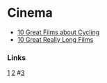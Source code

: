 Cinema
======

 - [10 Great Films about Cycling](1)
 - [10 Great Really Long Films](2)

### Links

[1](http://www.bfi.org.uk/news-opinion/news-bfi/lists/10-great-films-about-cyclinTeng)
[2](http://www.bfi.org.uk/news-opinion/news-bfi/lists/10-great-really-long-films)
#[3](http://ss64.com/bash/)
